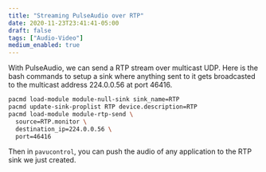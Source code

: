 ```yaml
---
title: "Streaming PulseAudio over RTP"
date: 2020-11-23T23:41:41-05:00
draft: false
tags: ["Audio-Video"]
medium_enabled: true
---
```


With PulseAudio, we can send a RTP stream over multicast UDP. Here is the bash commands to setup a sink where anything sent to it gets broadcasted to the multicast address 224.0.0.56 at port 46416.

```bash
pacmd load-module module-null-sink sink_name=RTP
pacmd update-sink-proplist RTP device.description=RTP
pacmd load-module module-rtp-send \
  source=RTP.monitor \
  destination_ip=224.0.0.56 \
  port=46416
```

Then in `pavucontrol`, you can push the audio of any application to the RTP sink we just created.
